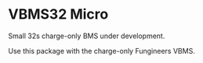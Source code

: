 # VBMS32 Micro

Small 32s charge-only BMS under development.

Use this package with the charge-only Fungineers VBMS.

